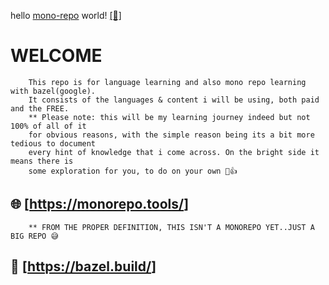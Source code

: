 hello [mono-repo](https://monorepo.tools/) world! [[💚]]()

# WELCOME

        This repo is for language learning and also mono repo learning with bazel(google).
        It consists of the languages & content i will be using, both paid and the FREE.
        ** Please note: this will be my learning journey indeed but not 100% of all of it
        for obvious reasons, with the simple reason being its a bit more tedious to document 
        every hint of knowledge that i come across. On the bright side it means there is
        some exploration for you, to do on your own 🫡👍

## 🌐 [<https://monorepo.tools/>] 

        ** FROM THE PROPER DEFINITION, THIS ISN'T A MONOREPO YET..JUST A BIG REPO 😅

## 🧰 [<https://bazel.build/>]   
